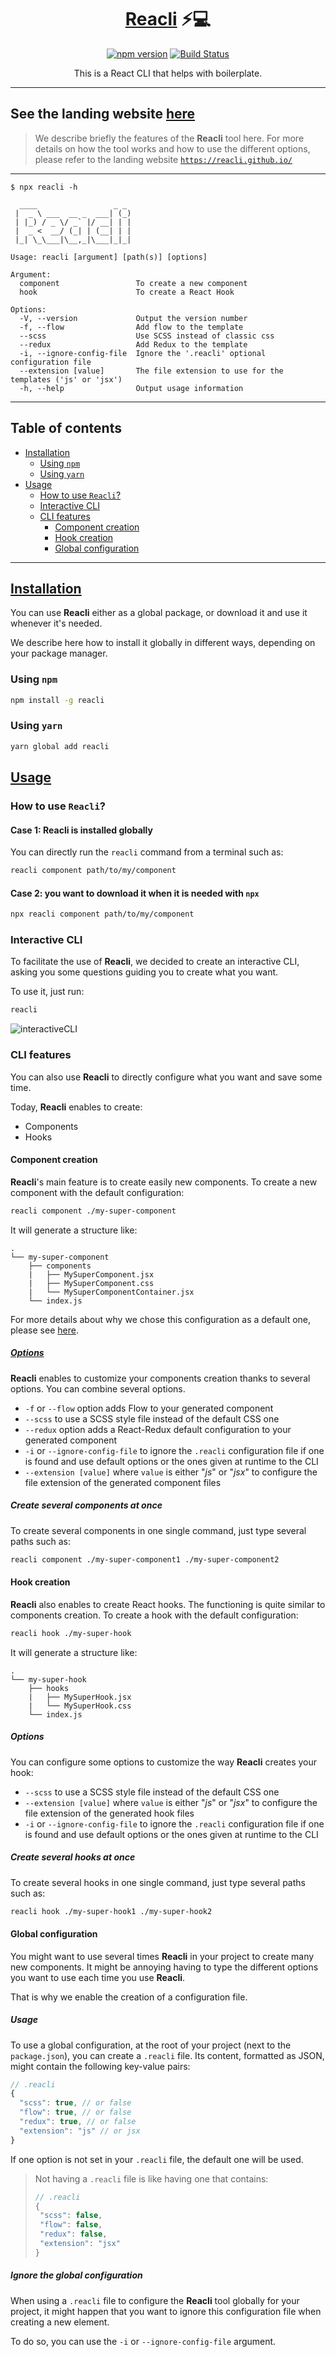 <div align="center">
<h1><a href="https://reacli.github.io/">Reacli</a> ⚡️💻</h1>

[![npm version](https://badge.fury.io/js/reacli.svg)](https://badge.fury.io/js/reacli)
[![Build Status](https://travis-ci.com/reacli/cli.svg?branch=develop)](https://travis-ci.com/reacli/cli)

This is a React CLI that helps with boilerplate.
</div>



----

## See the landing website [here](https://reacli.github.io/)

> We describe briefly the features of the **Reacli** tool here.
> For more details on how the tool works and how to use the different options, please refer to the landing website [`https://reacli.github.io/`](https://reacli.github.io/)

----

```
$ npx reacli -h

  ____                 _ _ 
 |  _ \ ___  __ _  ___| (_)
 | |_) / _ \/ _` |/ __| | |
 |  _ <  __/ (_| | (__| | |
 |_| \_\___|\__,_|\___|_|_|
                           
Usage: reacli [argument] [path(s)] [options]

Argument:
  component                 To create a new component
  hook                      To create a React Hook

Options:
  -V, --version             Output the version number
  -f, --flow                Add flow to the template
  --scss                    Use SCSS instead of classic css
  --redux                   Add Redux to the template
  -i, --ignore-config-file  Ignore the '.reacli' optional configuration file
  --extension [value]       The file extension to use for the templates ('js' or 'jsx')
  -h, --help                Output usage information
```

----

## Table of contents

  - [Installation](#installation)
    - [Using `npm`](#using-npm)
    - [Using `yarn`](#using-yarn)
  - [Usage](#usage)
    - [How to use `Reacli`?](#how-to-use-reacli)
    - [Interactive CLI](#interactive-cli)
    - [CLI features](#cli-features)
      - [Component creation](#component-creation)
      - [Hook creation](#hook-creation)
      - [Global configuration](#global-configuration)

----

## [Installation](https://reacli.github.io/installation/)

You can use **Reacli** either as a global package, or download it and use it whenever it's needed.

We describe here how to install it globally in different ways, depending on your package manager.

### Using `npm`

```bash
npm install -g reacli
```

### Using `yarn`

```bash
yarn global add reacli
```

## [Usage](https://reacli.github.io/usage/)

### How to use `Reacli`?

#### Case 1: **Reacli** is installed globally

You can directly run the `reacli` command from a terminal such as:

```bash
reacli component path/to/my/component
```

#### Case 2: you want to download it when it is needed with `npx`

```bash
npx reacli component path/to/my/component
```

### Interactive CLI

To facilitate the use of **Reacli**, we decided to create an interactive CLI, asking you some questions guiding you to create what you want.

To use it, just run:

```bash
reacli
```

![interactiveCLI](./.README/img/interactiveCLI.png "Interactive CLI")


### CLI features

You can also use **Reacli** to directly configure what you want and save some time.

Today, **Reacli** enables to create:

- Components
- Hooks

#### Component creation

**Reacli**'s main feature is to create easily new components. To create a new component with the default configuration:

```bash
reacli component ./my-super-component
```

It will generate a structure like:

```text
.
└── my-super-component
    ├── components
    |   ├── MySuperComponent.jsx
    |   ├── MySuperComponent.css
    |   └── MySuperComponentContainer.jsx
    └── index.js
```

For more details about why we chose this configuration as a default one, please see [here](https://reacli.github.io/usage/architecture/).

##### [Options](https://reacli.github.io/options/)

**Reacli** enables to customize your components creation thanks to several options. You can combine several options.

- `-f` or `--flow` option adds Flow to your generated component
- `--scss` to use a SCSS style file instead of the default CSS one
- `--redux` option adds a React-Redux default configuration to your generated component
- `-i` or `--ignore-config-file` to ignore the `.reacli` configuration file if one is found and use default options or the ones given at runtime to the CLI
- `--extension [value]` where `value` is either "*js*" or "*jsx*" to configure the file extension of the generated component files

##### Create several components at once

To create several components in one single command, just type several paths such as:

```bash
reacli component ./my-super-component1 ./my-super-component2
```

#### Hook creation

**Reacli** also enables to create React hooks. The functioning is quite similar to components creation. To create a hook with the default configuration:

```bash
reacli hook ./my-super-hook
```

It will generate a structure like:

```text
.
└── my-super-hook
    ├── hooks
    |   ├── MySuperHook.jsx
    |   └── MySuperHook.css
    └── index.js
```

##### Options

You can configure some options to customize the way **Reacli** creates your hook:

- `--scss` to use a SCSS style file instead of the default CSS one
- `--extension [value]` where `value` is either "*js*" or "*jsx*" to configure the file extension of the generated hook files
- `-i` or `--ignore-config-file` to ignore the `.reacli` configuration file if one is found and use default options or the ones given at runtime to the CLI

##### Create several hooks at once

To create several hooks in one single command, just type several paths such as:

```bash
reacli hook ./my-super-hook1 ./my-super-hook2
```

#### Global configuration

You might want to use several times **Reacli** in your project to create many new components. It might be annoying having to type the different options you want to use each time you use **Reacli**.

That is why we enable the creation of a configuration file.

##### Usage
To use a global configuration, at the root of your project (next to the `package.json`), you can create a `.reacli` file. Its content, formatted as JSON, might contain the following key-value pairs:

```js
// .reacli
{
  "scss": true, // or false
  "flow": true, // or false
  "redux": true, // or false
  "extension": "js" // or jsx 
}
```

If one option is not set in your `.reacli` file, the default one will be used. 

> Not having a `.reacli` file is like having one that contains:
>```js
>// .reacli
>{
>  "scss": false,
>  "flow": false,
>  "redux": false,
>  "extension": "jsx" 
>}
>```


##### Ignore the global configuration

When using a `.reacli` file to configure the **Reacli** tool globally for your project, it might happen that you want to ignore this configuration file when creating a new element.

To do so, you can use the `-i` or `--ignore-config-file` argument.
